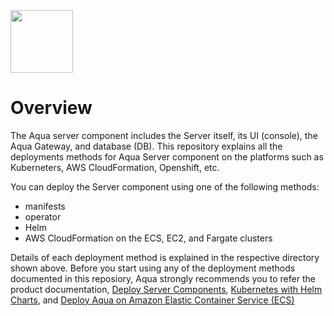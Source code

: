 <img src="https://avatars3.githubusercontent.com/u/12783832?s=200&v=4" height="100" width="100" />

# Overview

The Aqua server component includes the Server itself, its UI (console), the Aqua Gateway, and database (DB). This repository explains all the deployments methods for Aqua Server component on the platforms such as Kuberneters, AWS CloudFormation, Openshift, etc. 

You can deploy the Server component using one of the following methods:
* manifests
* operator
* Helm
* AWS CloudFormation on the ECS, EC2, and Fargate clusters

Details of each deployment method is explained in the respective directory shown above. Before you start using any of the deployment methods documented in this reposiory, Aqua strongly recommends you to refer the product documentation, [Deploy Server Components](https://docs.aquasec.com/docs/deploy-k8s-server-components), [Kubernetes with Helm Charts](https://docs.aquasec.com/docs/kubernetes-with-helm), and [Deploy Aqua on Amazon Elastic Container Service (ECS)](https://docs.aquasec.com/docs/amazon-elastic-container-service-ecs#section-step-1-deploy-the-aqua-server-gateway-and-database)